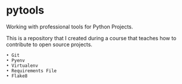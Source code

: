# pytools
Working with professional tools for Python Projects.

This is a repository that I created during a course that teaches how to contribute to open source projects.

    • Git
    • Pyenv
    • Virtualenv
    • Requirements File
    • Flake8